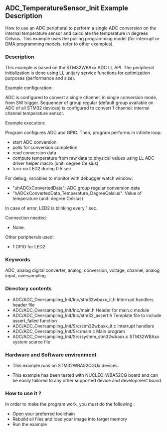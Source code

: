 ## <b>ADC_TemperatureSensor_Init Example Description</b>

How to use an ADC peripheral to perform a single ADC conversion on the 
internal temperature sensor and calculate the temperature in degrees Celsius. 
This example uses the polling programming model (for interrupt or DMA 
programming models, refer to other examples).

### <b>Description</b>

This example is based on the STM32WBAxx ADC LL API.
The peripheral initialization is done using LL unitary service functions
for optimization purposes (performance and size).

Example configuration:

ADC is configured to convert a single channel, in single conversion mode,
from SW trigger.
Sequencer of group regular (default group available on ADC of all STM32 devices)
is configured to convert 1 channel: internal channel temperature sensor.

Example execution:

Program configures ADC and GPIO.
Then, program performs in infinite loop:

- start ADC conversion
- polls for conversion completion
- read conversion data
- compute temperature from raw data to physical values using LL ADC driver helper macro (unit: degree Celsius)
- turn-on LED2 during 0.5 sec

For debug, variables to monitor with debugger watch window:

- "uhADCxConvertedData": ADC group regular conversion data
- "hADCxConvertedData_Temperature_DegreeCelsius": Value of temperature (unit: degree Celsius)

In case of error, LED2 is blinking every 1 sec.

Connection needed:

  - None.

Other peripherals used:

  - 1 GPIO for LED2

### <b>Keywords</b>

ADC, analog digital converter, analog, conversion, voltage, channel, analog input, oversampling

### <b>Directory contents</b>

  - ADC/ADC_Oversampling_Init/Inc/stm32wbaxx_it.h         Interrupt handlers header file
  - ADC/ADC_Oversampling_Init/Inc/main.h                  Header for main.c module
  - ADC/ADC_Oversampling_Init/Inc/stm32_assert.h          Template file to include assert_failed function
  - ADC/ADC_Oversampling_Init/Src/stm32wbaxx_it.c         Interrupt handlers
  - ADC/ADC_Oversampling_Init/Src/main.c                  Main program
  - ADC/ADC_Oversampling_Init/Src/system_stm32wbaxx.c     STM32WBAxx system source file


### <b>Hardware and Software environment</b>

  - This example runs on STM32WBA52CGUx devices.

  - This example has been tested with NUCLEO-WBA52CG board and can be
    easily tailored to any other supported device and development board.

### <b>How to use it ?</b>

In order to make the program work, you must do the following :

 - Open your preferred toolchain
 - Rebuild all files and load your image into target memory
 - Run the example

